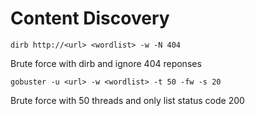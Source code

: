 # Content Discovery

```dirb http://<url> <wordlist> -w -N 404```

Brute force with dirb and ignore 404 reponses

```gobuster -u <url> -w <wordlist> -t 50 -fw -s 20```

Brute force with 50 threads and only list status code 200
